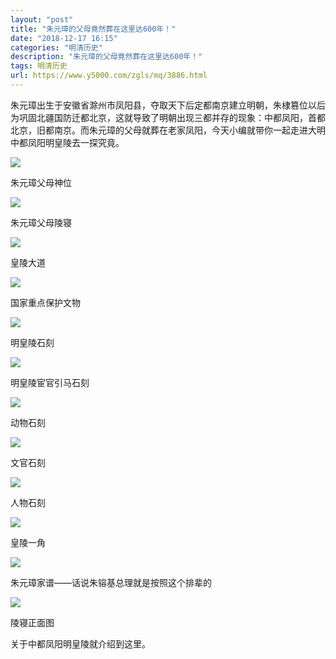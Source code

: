 ```yaml
---
layout: "post"
title: "朱元璋的父母竟然葬在这里达600年！"
date: "2018-12-17 16:15"
categories: "明清历史"
description: "朱元璋的父母竟然葬在这里达600年！"
tags: 明清历史
url: https://www.y5000.com/zgls/mq/3886.html
---
```






朱元璋出生于安徽省滁州市凤阳县，夺取天下后定都南京建立明朝，朱棣篡位以后为巩固北疆国防迁都北京，这就导致了明朝出现三都并存的现象：中都凤阳，首都北京，旧都南京。而朱元璋的父母就葬在老家凤阳，今天小编就带你一起走进大明中都凤阳明皇陵去一探究竟。

![](https://img.y5000.com/uploads/allimg/161026/8-161026110620Q8.jpg)

朱元璋父母神位

![](https://img.y5000.com/uploads/allimg/161026/8-161026110631912.jpg)

朱元璋父母陵寝

![](https://img.y5000.com/uploads/allimg/161026/8-161026110641Q9.jpg)

皇陵大道

![](https://img.y5000.com/uploads/allimg/161026/8-161026110A5D8.jpg)

国家重点保护文物

![](https://img.y5000.com/uploads/allimg/161026/8-161026110F6436.jpg)

明皇陵石刻

![](https://img.y5000.com/uploads/allimg/161026/8-161026110I4K7.jpg)

明皇陵宦官引马石刻

![](https://img.y5000.com/uploads/allimg/161026/8-161026110JM64.jpg)

动物石刻

![](https://img.y5000.com/uploads/allimg/161026/8-161026110KR58.jpg)

文官石刻

![](https://img.y5000.com/uploads/allimg/161026/8-16102611102c52.jpg)

人物石刻

![](https://img.y5000.com/uploads/allimg/161026/8-161026110REW.jpg)

皇陵一角

![](https://img.y5000.com/uploads/allimg/161026/8-161026110S62U.jpg)

朱元璋家谱——话说朱镕基总理就是按照这个排辈的

![](https://img.y5000.com/uploads/allimg/161026/8-161026110U1336.jpg)

陵寝正面图

关于中都凤阳明皇陵就介绍到这里。
